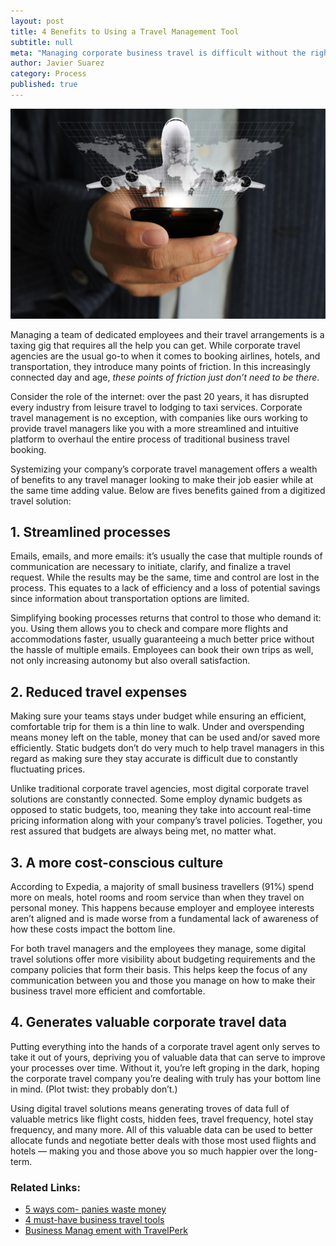```yaml
---
layout: post
title: 4 Benefits to Using a Travel Management Tool
subtitle: null
meta: "Managing corporate business travel is difficult without the right help. Systemizing travel management can make it easier: here are 4 ways how."
author: Javier Suarez
category: Process
published: true
---
```


<img class="left" src="/imgs/blog/systemised-travel.jpg" alt="TravelPerk - Systemizing travel management feature image" />

Managing a team of dedicated employees and their travel arrangements is a taxing gig that requires all the help you can get. While corporate travel agencies are the usual go-to when it comes to booking airlines, hotels, and transportation, they introduce many points of friction. In this increasingly connected day and age, _these points of friction just don’t need to be there_. 

Consider the role of the internet: over the past 20 years, it has disrupted every industry from leisure travel to lodging to taxi services. Corporate travel management is no exception, with companies like ours working to provide travel managers like you with a more streamlined and intuitive platform to overhaul the entire process of traditional business travel booking. 

Systemizing your company’s corporate travel management offers a wealth of benefits to any travel manager looking to make their job easier while at the same time adding value. Below are fives benefits gained from a digitized travel solution: 

## 1. Streamlined processes

Emails, emails, and more emails: it’s usually the case that multiple rounds of communication are necessary to initiate, clarify, and finalize a travel request. While the results may be the same, time and control are lost in the process. This equates to a lack of efficiency and a loss of potential savings since information about transportation options are limited. 

Simplifying booking processes returns that control to those who demand it: you. Using them allows you to check and compare more flights and accommodations faster, usually guaranteeing a much better price without the hassle of multiple emails. Employees can book their own trips as well, not only increasing autonomy but also overall satisfaction. 

## 2. Reduced travel expenses

Making sure your teams stays under budget while ensuring an efficient, comfortable trip for them is a thin line to walk. Under and overspending means money left on the table, money that can be used and/or saved more efficiently. Static budgets don’t do very much to help travel managers in this regard as making sure they stay accurate is difficult due to constantly fluctuating prices. 

Unlike traditional corporate travel agencies, most digital corporate travel solutions are constantly connected. Some employ dynamic budgets as opposed to static budgets, too, meaning they take into account real-time pricing information along with your company’s travel policies. Together, you rest assured that budgets are always being met, no matter what. 

## 3. A more cost-conscious culture 

According to Expedia, a majority of small business travellers (91%) spend more on meals, hotel rooms and room service than when they travel on personal money. This happens because employer and employee interests aren’t aligned and is made worse from a fundamental lack of awareness of how these costs impact the bottom line. 

For both travel managers and the employees they manage, some digital travel solutions offer more visibility about budgeting requirements and the company policies that form their basis. This helps keep the focus of any communication between you and those you manage on how to make their business travel more efficient and comfortable. 

## 4. Generates valuable corporate travel data 

Putting everything into the hands of a corporate travel agent only serves to take it out of yours, depriving you of valuable data that can serve to improve your processes over time. Without it, you’re left groping in the dark, hoping the corporate travel company you’re dealing with truly has your bottom line in mind. (Plot twist: they probably don’t.)

Using digital travel solutions means generating troves of data full of valuable metrics like flight costs, hidden fees, travel frequency, hotel stay frequency, and many more. All of this valuable data can be used to better allocate funds and negotiate better deals with those most used flights and hotels — making you and those above you so much happier over the long-term.

### Related Links:
- [5 ways com- panies waste money](http://travelperk.com/blog/business-travel-5-ways-companies-waste-money/)
- [4 must-have business travel tools](http://travelperk.com/blog/four-must-have-business-travel-tools-for-office-managers/)
- [Business Manag
ement with TravelPerk](http://travelperk.com)
